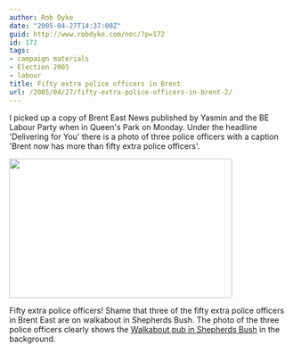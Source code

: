 ```yaml
---
author: Rob Dyke
date: "2005-04-27T14:37:00Z"
guid: http://www.robdyke.com/noc/?p=172
id: 172
tags:
- campaign materials
- Election 2005
- labour
title: Fifty extra police officers in Brent
url: /2005/04/27/fifty-extra-police-officers-in-brent-2/
---
```

I picked up a copy of Brent East News published by Yasmin and the BE Labour Party when in Queen's Park on Monday. Under the headline 'Delivering for You' there is a photo of three police officers with a caption 'Brent now has more than fifty extra police officers'.

<img width="400" height="250" src="http://www.comwifinet.com/becampaign/fifty-extra-police.jpg" />

Fifty extra police officers! Shame that three of the fifty extra police officers in Brent East are on walkabout in Shepherds Bush. The photo of the three police officers clearly shows the [Walkabout pub in Shepherds Bush](http://www.sff.net/people/chris.amies/publist/reviews/walkabout_shepherdsbushgreen_w12.htm) in the background.